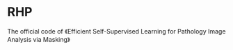 # RHP
The official code of 《Efficient Self-Supervised Learning for Pathology Image Analysis via Masking》
